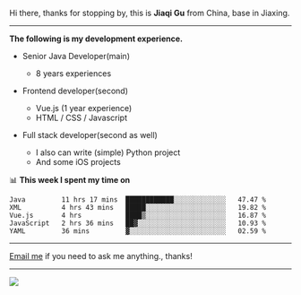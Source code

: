 Hi there, thanks for stopping by, this is **Jiaqi Gu** from China, base in Jiaxing.

---

**The following is my development experience.**

- Senior Java Developer(main)
  - 8 years experiences

- Frontend developer(second)
  - Vue.js (1 year experience)
  - HTML / CSS / Javascript
  
- Full stack developer(second as well)
  - I also can write (simple) Python project
  - And some iOS projects

📊 **This week I spent my time on**
<!--START_SECTION:waka-->
```text
Java         11 hrs 17 mins  ████████████░░░░░░░░░░░░░   47.47 % 
XML          4 hrs 43 mins   █████░░░░░░░░░░░░░░░░░░░░   19.82 % 
Vue.js       4 hrs           ████▒░░░░░░░░░░░░░░░░░░░░   16.87 % 
JavaScript   2 hrs 36 mins   ██▓░░░░░░░░░░░░░░░░░░░░░░   10.93 % 
YAML         36 mins         ▓░░░░░░░░░░░░░░░░░░░░░░░░   02.59 % 
```
<!--END_SECTION:waka-->

---

[Email me](mailto:droidqw@gmail.com?subject=Hiring_from_GitHub) if you need to ask me anything., thanks!

---

![]( https://visitor-badge.glitch.me/badge?page_id=githubgujiaqi)
